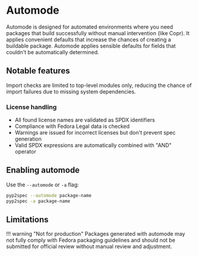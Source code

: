 # Automode

Automode is designed for automated environments where you need packages that build successfully without manual intervention (like Copr).
It applies convenient defaults that increase the chances of creating a buildable package.
Automode applies sensible defaults for fields that couldn't be automatically determined.

## Notable features
Import checks are limited to top-level modules only, reducing the chance of import failures due to missing system dependencies.

### License handling

- All found license names are validated as SPDX identifiers
- Compliance with Fedora Legal data is checked
- Warnings are issued for incorrect licenses but don't prevent spec generation
- Valid SPDX expressions are automatically combined with "AND" operator

## Enabling automode

Use the `--automode` or `-a` flag:

```bash
pyp2spec --automode package-name
pyp2spec -a package-name
```

## Limitations

!!! warning "Not for production"
    Packages generated with automode may not fully comply with Fedora packaging guidelines and should not be submitted for official review without manual review and adjustment.
